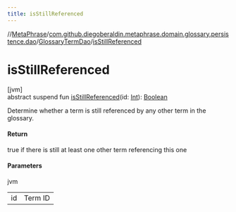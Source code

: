 ```yaml
---
title: isStillReferenced
---
```

//[MetaPhrase](../../../index.html)/[com.github.diegoberaldin.metaphrase.domain.glossary.persistence.dao](../index.html)/[GlossaryTermDao](index.html)/[isStillReferenced](is-still-referenced.html)



# isStillReferenced



[jvm]\
abstract suspend fun [isStillReferenced](is-still-referenced.html)(id: [Int](https://kotlinlang.org/api/latest/jvm/stdlib/kotlin/-int/index.html)): [Boolean](https://kotlinlang.org/api/latest/jvm/stdlib/kotlin/-boolean/index.html)



Determine whether a term is still referenced by any other term in the glossary.



#### Return



true if there is still at least one other term referencing this one



#### Parameters


jvm

| | |
|---|---|
| id | Term ID |




